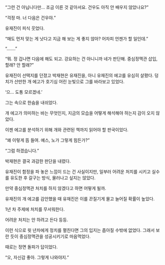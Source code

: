 “그런 건 아닙니다만… 조금 이른 것 같아서요. 건우도 아직 안 배우지 않았나요?”

“걱정 마. 너 다음은 건우야.”

유재진이 피식 웃었다.

“매도 먼저 맞는 게 낫다고 지금 해 보는 게 좋지 않아? 어차피 언젠가 할 일인데.”

“…….”

“뭐. 정 겁나면 다음에 해도 되고. 강요하는 건 아니니까 네가 판단해. 중심정맥관 삽입, 할래? 안 할래?”

유재진이 선택지를 던졌고 박재현은 유재진을, 아니 유재진의 에고를 유심히 살폈다. 덩치가 산만한 개 에고가 호기심 어린 눈빛으로 그를 바라보고 있었다.

‘으… 도통 모르겠네.’

그는 속으로 한숨을 내쉬었다.

개 에고가 의미하는 바는 무엇인지, 지금의 모습을 어떻게 해석해야 하는지 감이 오지 않았다.

이젠 에고를 분석하기 위해 개와 관련된 책까지 읽어야 할 판국이었다.

“왜 이렇게 뜸 들여. 예스, 노가 그렇게 힘든가?”

“그럼 하겠습니다.”

박재현은 결국 과감한 판단을 내렸다.

유재진이 함정을 파 놓은 느낌이 드는 건 사실이지만, 일부러 어려운 처치를 시키고 실수를 유도한 후 갈구는 방식, 물러나고 싶지는 않았다.

만약 중심정맥관 처치를 하지 않겠다고 하면 어떻게 될까.

유재진의 개 에고를 감안했을 때 유재진은 이를 끈질기게 물고 늘어질 확률이 높았다.

1년 차 주제에 처치를 무서워한다.

어려운 처치는 안 하려고 든다 등등.

이런 식으로 윗 년차에게 정치를 펼친다면 그의 입지는 좁아질 수밖에 없었다. 그래서 보란 듯이 중심정맥관을 성공시키기로 마음먹었다.

때로는 정면 돌파가 답이었다.

“오, 자신감 좋아. 그렇게 나와야지.”